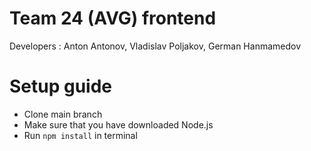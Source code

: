 # Team 24 (AVG) frontend
Developers : Anton Antonov, Vladislav Poljakov, German Hanmamedov

# Setup guide
- Clone main branch
- Make sure that you have downloaded Node.js
- Run ```npm install``` in terminal